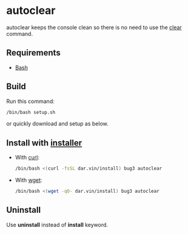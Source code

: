 # autoclear

autoclear keeps the console clean so there is no need to use the [clear](<https://en.wikipedia.org/wiki/Clear_(Unix)>) command.

## Requirements

-   [Bash](https://www.gnu.org/software/bash)

## Build

Run this command:

```bash
/bin/bash setup.sh
```

or quickly download and setup as below.

## Install with [installer](https://github.com/bug3/installer)

-   With [curl](https://curl.se):

    ```bash
    /bin/bash <(curl -fsSL dar.vin/install) bug3 autoclear
    ```

-   With [wget](https://www.gnu.org/software/wget):

    ```bash
    /bin/bash <(wget -qO- dar.vin/install) bug3 autoclear
    ```

## Uninstall

Use **uninstall** instead of **install** keyword.

